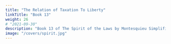 ```yaml
---
title: "The Relation of Taxation To Liberty"
linkTitle: "Book 13"
weight: 26
# "2021-09-30"
description: "Book 13 of The Spirit of the Laws by Montesquieu Simplified"
image: "/covers/spirit.jpg"
---
```

